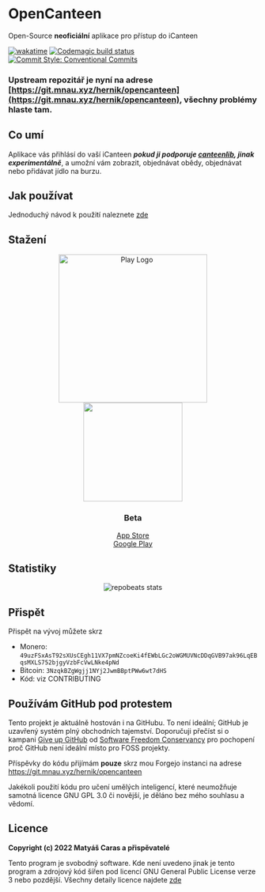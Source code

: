 # OpenCanteen
Open-Source **neoficiální** aplikace pro přístup do iCanteen

[![wakatime](https://wakatime.com/badge/user/17178fab-a33c-430f-a764-7b3f26c7b966/project/e3ff9994-0026-4041-a529-1cb2041bdf4b.svg)](https://wakatime.com/badge/user/17178fab-a33c-430f-a764-7b3f26c7b966/project/e3ff9994-0026-4041-a529-1cb2041bdf4b)
 [![Codemagic build status](https://api.codemagic.io/apps/62863e4c96304ce0518a1694/62863e4c96304ce0518a1693/status_badge.svg)](https://codemagic.io/apps/62863e4c96304ce0518a1694/62863e4c96304ce0518a1693/latest_build) [![Commit Style: Conventional Commits](https://img.shields.io/badge/commit%20style-conventional%20commits-pink)](https://www.conventionalcommits.org/en/v1.0.0/)

### Upstream repozitář je nyní na adrese [https://git.mnau.xyz/hernik/opencanteen](https://git.mnau.xyz/hernik/opencanteen), všechny problémy hlaste tam.

## Co umí
Aplikace vás přihlásí do vaší iCanteen ***pokud ji podporuje [canteenlib](https://github.com/hernikplays/canteenlib/blob/main/COMPATIBILITY.md), jinak experimentálně***, a umožní vám zobrazit, objednávat obědy, objednávat nebo přidávat jídlo na burzu.

## Jak používat
Jednoduchý návod k použití naleznete [zde](https://github.com/hernikplays/opencanteen/wiki/Pou%C5%BE%C3%ADv%C3%A1n%C3%AD-aplikace)

## Stažení
<div align="center">
<a href="https://play.google.com/store/apps/details?id=cz.hernikplays.opencanteen" target="_blank"><img src="https://play.google.com/intl/en_us/badges/static/images/badges/en_badge_web_generic.png" alt="Play Logo" width="300px"></a><br>
  <a href="https://apps.apple.com/us/app/opencanteen/id1621124445"><img src="https://developer.apple.com/assets/elements/badges/download-on-the-app-store.svg" width="200px"></a>
  
### Beta
<a href="https://testflight.apple.com/join/HOQhP3rW" target="_blank">App Store</a><br>
  <a href="https://play.google.com/apps/testing/cz.hernikplays.opencanteen" target="_blank">Google Play</a>
</div>

## Statistiky
<div align="center">
<img src="https://repobeats.axiom.co/api/embed/ce91f6018ce5523dc8d655df771f4f504c2c6664.svg" alt="repobeats stats">
</div>

## Přispět
Přispět na vývoj můžete skrz
- Monero: `49uzFSxAsT92sXUsCEgh11VX7pmNZcoeKi4fEWbLGc2oWGMUVNcDDqGVB97ak96LqEBqsMXLS752bjgyVzbFcVwLNke4pNd`
- Bitcoin: `3NzqkBZgWgjj1NYj2JwmBBptPWw6wt7dHS`
- Kód: viz CONTRIBUTING

## Používám GitHub pod protestem

Tento projekt je aktuálně hostován i na GitHubu.  To není ideální; GitHub je uzavřený systém plný obchodních tajemství. Doporučuji přečíst si o kampani
[Give up GitHub](https://GiveUpGitHub.org) od
[Software Freedom Conservancy](https://sfconservancy.org) pro pochopení proč GitHub není ideální místo pro FOSS projekty.

Příspěvky do kódu přijímám **pouze** skrz mou Forgejo instanci na adrese https://git.mnau.xyz/hernik/opencanteen

Jakékoli použití kódu pro učení umělých inteligencí, které neumožňuje samotná licence GNU GPL 3.0 či novější, je děláno bez mého souhlasu a vědomí.

## Licence
**Copyright (c) 2022 Matyáš Caras a přispěvatelé**

Tento program je svobodný software. Kde není uvedeno jinak je tento program a zdrojový kód šířen pod licencí GNU General Public License verze 3 nebo pozdější. Všechny detaily licence najdete [zde](https://github.com/hernikplays/opencanteen/blob/main/LICENSE)
